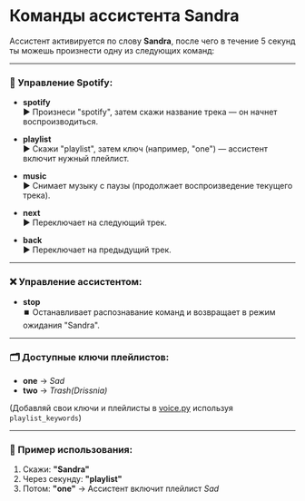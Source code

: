 # Команды ассистента Sandra

Ассистент активируется по слову **Sandra**, после чего в течение 5 секунд ты можешь произнести одну из следующих команд:

---

### 🎵 Управление Spotify:

- **spotify**  
  ▶️ Произнеси "spotify", затем скажи название трека — он начнет воспроизводиться.

- **playlist**  
  ▶️ Скажи "playlist", затем ключ (например, "one") — ассистент включит нужный плейлист.

- **music**  
  ▶️ Снимает музыку с паузы (продолжает воспроизведение текущего трека).

- **next**  
  ▶️ Переключает на следующий трек.

- **back**  
  ▶️ Переключает на предыдущий трек.

---

### ❌ Управление ассистентом:

- **stop**  
  ⏹️ Останавливает распознавание команд и возвращает в режим ожидания "Sandra".

---

### 🗂️ Доступные ключи плейлистов:

- **one** → *Sad*  
- **two** → *Trash(Drissnia)*  

(Добавляй свои ключи и плейлисты в [voice.py](assistants/voice.py) используя `playlist_keywords`)

---

### 🔁 Пример использования:

1. Скажи: **"Sandra"**
2. Через секунду: **"playlist"**
3. Потом: **"one"**
→ Ассистент включит плейлист *Sad*
